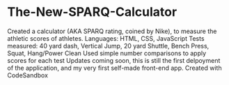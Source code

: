 # The-New-SPARQ-Calculator
Created a calculator (AKA SPARQ rating, coined by Nike), to measure the athletic scores of athletes.
Languages: HTML, CSS, JavaScript
Tests measured: 40 yard dash, Vertical Jump, 20 yard Shuttle, Bench Press, Squat, Hang/Power Clean
Used simple number comparisons to apply scores for each test
Updates coming soon, this is still the first delpoyment of the application, and my very first self-made front-end app.
Created with CodeSandbox

